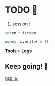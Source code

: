 # TODO 🚧

1. session :  

`token + tirsom`

```js
const favorites = [];
```
__Tools__ > __Logs__ 
## Keep going! 🚀

[SQLite](https://glitch.com/~glitch-hello-sqlite)
